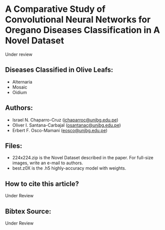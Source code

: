 # A Comparative Study of Convolutional Neural Networks for Oregano Diseases Classification in A Novel Dataset

Under review

## Diseases Classified in Olive Leafs:
- Alternaria
- Mosaic
- Oidium

## Authors:
- Israel N. Chaparro-Cruz (ichaparroc@unjbg.edu.pe)
- Oliver I. Santana-Carbajal (osantanac@unjbg.edu.pe)
- Erbert F. Osco-Mamani (eosco@unjbg.edu.pe)

## Files:
- 224x224.zip is the Novel Dataset described in the paper. For full-size images, write an e-mail to authors.
- best.z0X is the .h5 highly-accuracy model with weights.

## How to cite this article?
Under Review

## Bibtex Source:
Under Review
